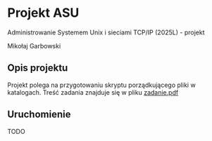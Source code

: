 # Projekt ASU
Administrowanie Systemem Unix i sieciami TCP/IP (2025L) - projekt

Mikołaj Garbowski

## Opis projektu
Projekt polega na przygotowaniu skryptu porządkującego pliki w katalogach.
Treść zadania znajduje się w pliku [zadanie.pdf](./docs/zadanie.pdf)

## Uruchomienie
TODO
